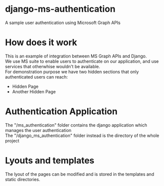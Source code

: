 # django-ms-authentication
A sample user authentication using Microsoft Graph APIs


# How does it work
This is an example of integration between MS Graph APIs and Django.<br>
We use MS suite to enable users to authenticate on our application, and use services that otherwhise wouldn't be available.<br>
For demonstration purpose we have two hidden sections that only authenticated users can reach:
 - Hidden Page
 - Another Hidden Page

# Authentication Application 
The "/ms_authentication" folder contains the django application which manages the user authentication<br>
The "/django_ms_authentication" folder instead is the directory of the whole project<br>

# Lyouts and templates
The lyout of the pages can be modified and is stored in the templates and static directories.<br>
